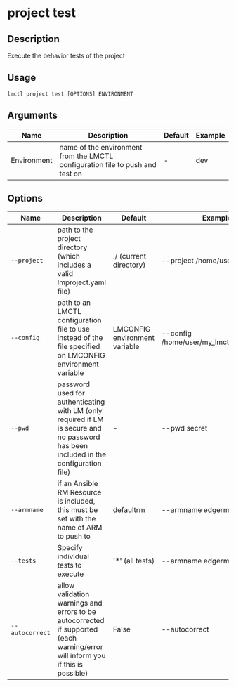 # project test

## Description

Execute the behavior tests of the project

## Usage

```
lmctl project test [OPTIONS] ENVIRONMENT
```

## Arguments

| Name        | Description                                                                   | Default | Example |
| ----------- | ----------------------------------------------------------------------------- | ------- | ------- |
| Environment | name of the environment from the LMCTL configuration file to push and test on | -       | dev     |

## Options

| Name        | Description                                                                                                                          | Default                       | Example                                  |
| ----------- | ------------------------------------------------------------------------------------------------------------------------------------ | ----------------------------- | ---------------------------------------- |
| `--project` | path to the project directory (which includes a valid lmproject.yaml file)                                                           | ./ (current directory)        | --project /home/user/projectA            |
| `--config`  | path to an LMCTL configuration file to use instead of the file specified on LMCONFIG environment variable                            | LMCONFIG environment variable | --config /home/user/my_lmctl_config.yaml |
| `--pwd`     | password used for authenticating with LM (only required if LM is secure and no password has been included in the configuration file) | -                             | --pwd secret                             |
| `--armname` | if an Ansible RM Resource is included, this must be set with the name of ARM to push to                                              | defaultrm                     | --armname edgerm                         |
| `--tests`   | Specify individual tests to execute                                                                                                  | '\*' (all tests)              | --armname edgerm                         |
| `--autocorrect` | allow validation warnings and errors to be autocorrected if supported (each warning/error will inform you if this is possible) | False | --autocorrect |